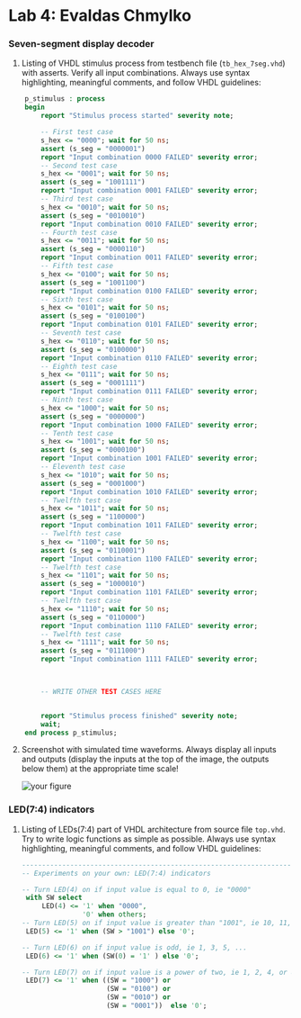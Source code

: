 # Lab 4: Evaldas Chmylko

### Seven-segment display decoder

1. Listing of VHDL stimulus process from testbench file (`tb_hex_7seg.vhd`) with asserts. Verify all input combinations. Always use syntax highlighting, meaningful comments, and follow VHDL guidelines:

```vhdl
    p_stimulus : process
    begin
        report "Stimulus process started" severity note;

        -- First test case
        s_hex <= "0000"; wait for 50 ns;
        assert (s_seg = "0000001")
        report "Input combination 0000 FAILED" severity error;
        -- Second test case
        s_hex <= "0001"; wait for 50 ns;
        assert (s_seg = "1001111")
        report "Input combination 0001 FAILED" severity error;
        -- Third test case
        s_hex <= "0010"; wait for 50 ns;
        assert (s_seg = "0010010")
        report "Input combination 0010 FAILED" severity error;
        -- Fourth test case
        s_hex <= "0011"; wait for 50 ns;
        assert (s_seg = "0000110")
        report "Input combination 0011 FAILED" severity error;
        -- Fifth test case
        s_hex <= "0100"; wait for 50 ns;
        assert (s_seg = "1001100")
        report "Input combination 0100 FAILED" severity error;
        -- Sixth test case
        s_hex <= "0101"; wait for 50 ns;
        assert (s_seg = "0100100")
        report "Input combination 0101 FAILED" severity error;
        -- Seventh test case
        s_hex <= "0110"; wait for 50 ns;
        assert (s_seg = "0100000")
        report "Input combination 0110 FAILED" severity error;
        -- Eighth test case
        s_hex <= "0111"; wait for 50 ns;
        assert (s_seg = "0001111")
        report "Input combination 0111 FAILED" severity error;
        -- Ninth test case
        s_hex <= "1000"; wait for 50 ns;
        assert (s_seg = "0000000")
        report "Input combination 1000 FAILED" severity error;
        -- Tenth test case
        s_hex <= "1001"; wait for 50 ns;
        assert (s_seg = "0000100")
        report "Input combination 1001 FAILED" severity error;
        -- Eleventh test case
        s_hex <= "1010"; wait for 50 ns;
        assert (s_seg = "0001000")
        report "Input combination 1010 FAILED" severity error;
        -- Twelfth test case
        s_hex <= "1011"; wait for 50 ns;
        assert (s_seg = "1100000")
        report "Input combination 1011 FAILED" severity error;
        -- Twelfth test case
        s_hex <= "1100"; wait for 50 ns;
        assert (s_seg = "0110001")
        report "Input combination 1100 FAILED" severity error;
        -- Twelfth test case
        s_hex <= "1101"; wait for 50 ns;
        assert (s_seg = "1000010")
        report "Input combination 1101 FAILED" severity error;
        -- Twelfth test case
        s_hex <= "1110"; wait for 50 ns;
        assert (s_seg = "0110000")
        report "Input combination 1110 FAILED" severity error;
        -- Twelfth test case
        s_hex <= "1111"; wait for 50 ns;
        assert (s_seg = "0111000")
        report "Input combination 1111 FAILED" severity error;
        


        -- WRITE OTHER TEST CASES HERE


        report "Stimulus process finished" severity note;
        wait;
    end process p_stimulus;
```

2. Screenshot with simulated time waveforms. Always display all inputs and outputs (display the inputs at the top of the image, the outputs below them) at the appropriate time scale!

   ![your figure](display.wave.png)

### LED(7:4) indicators

1. Listing of LEDs(7:4) part of VHDL architecture from source file `top.vhd`. Try to write logic functions as simple as possible. Always use syntax highlighting, meaningful comments, and follow VHDL guidelines:

   ```vhdl
   --------------------------------------------------------------------
   -- Experiments on your own: LED(7:4) indicators

   -- Turn LED(4) on if input value is equal to 0, ie "0000"
    with SW select
        LED(4) <= '1' when "0000",
                  '0' when others;
   -- Turn LED(5) on if input value is greater than "1001", ie 10, 11, 12, ...
    LED(5) <= '1' when (SW > "1001") else '0';

   -- Turn LED(6) on if input value is odd, ie 1, 3, 5, ...
    LED(6) <= '1' when (SW(0) = '1' ) else '0';

   -- Turn LED(7) on if input value is a power of two, ie 1, 2, 4, or 8
    LED(7) <= '1' when ((SW = "1000") or
                        (SW = "0100") or
                        (SW = "0010") or
                        (SW = "0001"))  else '0';
   ```
